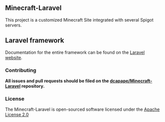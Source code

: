 ## Minecraft-Laravel

This project is a customized Minecraft Site integrated with several Spigot servers.

## Laravel framework

Documentation for the entire framework can be found on the [Laravel website](http://laravel.com/docs).

### Contributing

**All issues and pull requests should be filed on the [dcapape/Minecraft-Laravel](https://github.com/dcapape/Minecraft-Laravel) repository.**

### License

The Minecraft-Laravel is open-sourced software licensed under the [Apache License 2.0](https://github.com/dcapape/Minecraft-Laravel/blob/master/LICENSE)
